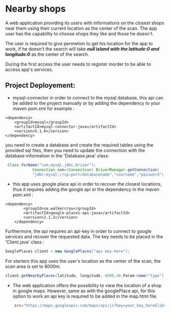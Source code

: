 # Nearby shops  
A web application providing its users with informations on the closest shops near them using their current location as the center of the scan. The app user has the capability to choose  shops they like and those he doesn't.

The user is required to give permetion to get his location for the app to work, if he doesn't the search will take ***null island with the latitude:0 and longitude:0*** as the center of the search.

During the first access the user needs to register inorder to be able to access app's services.

## Project Deployement: 
- mysql-connector in order to connect to the mysql database, this api can be added to the project manually or by adding the dependency to your maven pom.xml for example : 
```
<dependency>
    <groupId>mysql</groupId>
    <artifactId>mysql-connector-java</artifactId>
    <version>5.1.6</version>
</dependency>
```
you need to create a database and create the required tables using the provided sql files, then you need to update the connection with the database information in the 'Database.java' class: 
```java
 Class.forName("com.mysql.jdbc.Driver");  
            Connection con=(Connection) DriverManager.getConnection(  
            "jdbc:mysql://ip:port/databasename","username","password");   
```
- this app uses google place api in order to recover the closest locations, thus it requires adding the google api or the dependency in the maven pom.xml : 
```
<dependency>
        <groupId>se.walkercrou</groupId>
        <artifactId>google-places-api-java</artifactId>
        <version>2.1.2</version>
    </dependency>
```
Furthermore, the api requires an api-key in order to connect to google services and recover the requested data. The key needs to be placed in the 'Client.java' class : 
```java
GooglePlaces client = new GooglePlaces("api-key-here");
```
For starters this app uses the user's location as the center of the scan, the scan area is set to 8000m.
```java
client.getNearbyPlaces(latitude, longitude, 8000,40,Param.name("type").value("shopping_mall"),Param.name("rankedby").value("distance"));
```
- The web application offers the possibility to view the location of a shop in google maps. However, same as with the googlePlace api, for this option to work an api key is required to be added in the map.html file.
```javascript
    src="https://maps.googleapis.com/maps/api/js?key=your_key_here&libraries=places&callback=initMap">
```




